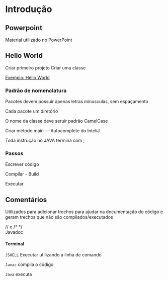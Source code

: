 # Introdução

## Powerpoint

Material utilizado no PowerPoint

## Hello World

Criar primeiro projeto Criar uma classe

[Exemplo: Hello World](/src/br/com/letscode/introducao/base/HelloWorld.java)

### Padrão de nomenclatura

Pacotes devem possuir apenas letras minusculas, sem espaçamento

Cada pacote um diretório

O nome da classe deve seruir padrão CamelCase

Criar método main — Autocomplete do InteliJ

Toda instrução no JAVA termina com ;

### Passos

Escrever código

Compilar - Build

Executar

## Comentários

Utilizados para adicionar trechos para ajudar na documentação do código e geram trechos que não são
compilados/executados

// e /* */ <BR>
Javadoc <BR>

#### Terminal

`JSHELL` Executar utilizando a linha de comando

`Javac` compila o código

`Java` executa
